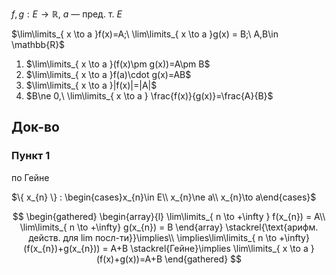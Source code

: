 $f, g: E\to \mathbb{R},\ a$ — пред. т. $E$

$\lim\limits_{ x \to a }f(x)=A;\ \lim\limits_{ x \to a }g(x) = B;\ A,B\in \mathbb{R}$

1. $\lim\limits_{ x \to a }(f(x)\pm g(x))=A\pm B$
2. $\lim\limits_{ x \to a }f(a)\cdot g(x)=AB$
3. $\lim\limits_{ x \to a }|f(x)|=|A|$
4. $B\ne 0,\ \lim\limits_{ x \to a } \frac{f(x)}{g(x)}=\frac{A}{B}$
## Док-во

### Пункт 1

по Гейне

$\{ x_{n} \} : \begin{cases}x_{n}\in E\\ x_{n}\ne a\\ x_{n}\to a\end{cases}$

$$
\begin{gathered}
\begin{array}{l}
\lim\limits_{ n \to +\infty } f(x_{n}) = A\\
\lim\limits_{ n \to +\infty} g(x_{n}) = B 
\end{array} \stackrel{\text{арифм. действ. для lim посл-ти}}\implies\\
\implies\lim\limits_{ n \to +\infty} (f(x_{n})+g(x_{n})) = A+B \stackrel{Гейне}\implies \lim\limits_{ x \to a } (f(x)+g(x))=A+B
\end{gathered}
$$
